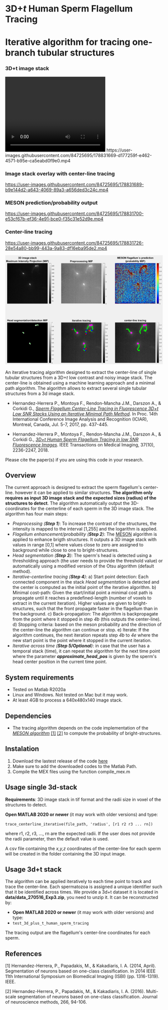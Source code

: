 # 3D+*t* Human Sperm Flagellum Tracing 
# Iterative algorithm for tracing one-branch tubular structures

### 3D+t image stack
<video width="320" height="240" autoplay loop>
<source src="https://user-images.githubusercontent.com/84725695/178831669-d177259f-e462-4571-b95e-ca5eabd0f9e0.mp4" type="video/mp4" />
</video>
https://user-images.githubusercontent.com/84725695/178831669-d177259f-e462-4571-b95e-ca5eabd0f9e0.mp4

### Image stack overlay with center-line tracing
https://user-images.githubusercontent.com/84725695/178831689-b9e144d2-a643-4069-89a3-a656ded3c24c.mp4

### MESON prediction/probability output
https://user-images.githubusercontent.com/84725695/178831700-e53cf67b-ef36-4e91-bce0-f35c31e52d9e.mp4

### Center-line tracing
https://user-images.githubusercontent.com/84725695/178831726-28e54a80-bb99-443a-9a83-df16eba95de2.mp4


![Sperm's flagellum tracing overview](/figures/iterative_centerline_tracing_Overview.png)

An iterative tracing algorithm designed to extract the center-line of single tubular structures from a 3D+*t* low contrast and noisy image stack. The center-line is obtained using a machine learning approach and a minimal path algorithm. The algorithm allows to extract several single tubular structures from a 3d image stack.

- Hernandez-Herrera P., Montoya F., Rendon-Mancha J.M., Darszon A., & Corkidi G., [*Sperm Flagellum Center-Line Tracing in Fluorescence 3D+t Low SNR Stacks Using an Iterative Minimal Path Method*](https://doi.org/10.1007/978-3-319-59876-5_48 ). In Proc. 14th  International Conference Image Analysis and Recognition (ICIAR), Montreal, Canada, Jul. 5-7, 2017, pp. 437-445.

- Hernandez-Herrera P., Montoya F., Rendon-Mancha J.M., Darszon A., & Corkidi G.,  [*3D+t Human Sperm Flagellum Tracing in low SNR Fluorescence Images*](https://doi.org/10.1109/TMI.2018.2840047). IEEE Transactions on Medical Imaging, 37(10), 2236-2247, 2018. 

Please cite the paper(s) if you are using this code in your research.

## Overview
The current approach is designed to extract the sperm flagellum's center-line. however it can be applied to similar structures. **The algorithm only requires as input 3D image stack and the expected sizes (radius) of the structures to detect**. The algorithm automatically output the 3D-coordinates for the centerline of each sperm in the 3D image stack. The algorithm has four main steps:
- *Preprocessing (**Step 1**)*: To increase the contrast of the structures, the intensity is mapped to the interval [1,255] and the logarithm is applied. 
- *Flagellum enhancement/probability (**Step 2**)*: The [MESON](https://github.com/paul-hernandez-herrera/meson_matlab) algorithm is applied to enhance brigth structures. It outputs a 3D image stack with values in range [0,1] where values close to zero are assigned to background while close to one to bright-structures. 
- *Head segmentation (**Step 3**)*: The sperm's head is detected using a thresholding approach (the user needs to provide the threshold value) or automatically using a modified version of the Otsu algorithm (default method).
- *Iterative-centerline tracing (**Step 4**)*: 
	a) Start point detection: Each connected component in the stack *Head segmentation* is detected and the center is computed as the initial point of the iterative algorithm.
	b) Minimal cost-path: Given the start/initial point a minimal cost path is propagate until it reaches a predefined-length (number of voxels to extract in the current iteration). Higher values are given to bright-structures, such that the front propagate faster in the flagellum than in the background.
	c) Back-propagation: The algorithm is backpropagate from the point where it stopped in step *4b* (this outputs the center-line).
	d) Stopping criteria: based on the meson probability and the direction of the center-line the algorithm can continue or stop.
	e) Iterate: If the algorithm continues, the next iteration repeats step *4b* to *4e* where the new start point is the point where it stopped in the current iteration.
- *Iterative across time (**Step 5/Optional**)*: in case that the user has a temporal stack (time), it can repeat the algorithm for the next time point where the parameter  ***approximate_head_pos*** is given by the sperm's head center position in the current time point.

## System requirements
- Tested on Matlab R2020a
- Linux and Windows. Not tested on Mac but it may work.
- At least 4GB to process a 640x480x140 image stack.

## Dependencies
- The tracing algorithm depends on the code implementation of the [*MESON algorithm*](https://github.com/paul-hernandez-herrera/meson_matlab) [[1]](#1) [[2]](#2) to compute the probability of bright-structures.

## Instalation

1. Download the lastest release of the code [here]()
2. Make sure to add the downloaded codes to the Matlab Path.
3. Compile the MEX files using the function compile_mex.m 

## Usage single 3d-stack
**Requirements**: 3D image stack in tif format and the radii size in voxel of the structures to detect.

**Open MATLAB 2020 or newer** (it may work with older versions) and type:
```
trace_centerline_iterative(file_path, 'radius', [r1 r2 r3 ... rn])
```
where r1, r2, r3, ..., rn are the expected radii. If the user does not provide the radii parameter, then the default value is used. 

A csv file containing the *x,y,z* coordinates of the center-line for each sperm will be created in the folder containing the 3D input image. 

## Usage 3d+t stack
The algorithm can be applied iteratively to each time point to track and trace the center-line. Each spermatozoa is assigned a unique identifier such that it be identified across times. We provide a 3d+t dataset it is located in **data/data_270516_Exp3.zip**, you need to unzip it. It can be reconstructed by:
- **Open MATLAB 2020 or newer** (it may work with older versions) and type:
- ```test_3d_plus_t_human_sperm_tracing```

The tracing output are the flagellum's center-line coordinates for each sperm. 

## References
<a id="1">[1]</a>  Hernandez-Herrera, P., Papadakis, M., & Kakadiaris, I. A. (2014, April). Segmentation of neurons based on one-class classification. In 2014 IEEE 11th International Symposium on Biomedical Imaging (ISBI) (pp. 1316-1319). IEEE.

<a id="1">[2]</a>  Hernandez-Herrera, P., Papadakis, M., & Kakadiaris, I. A. (2016). Multi-scale segmentation of neurons based on one-class classification. Journal of neuroscience methods, 266, 94-106.
